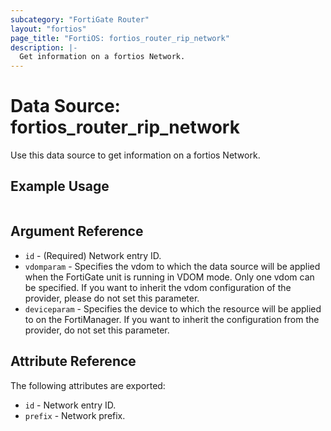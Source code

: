 ```yaml
---
subcategory: "FortiGate Router"
layout: "fortios"
page_title: "FortiOS: fortios_router_rip_network"
description: |-
  Get information on a fortios Network.
---
```


# Data Source: fortios_router_rip_network
Use this data source to get information on a fortios Network.


## Example Usage

```hcl

```

## Argument Reference

* `id` - (Required) Network entry ID.
* `vdomparam` - Specifies the vdom to which the data source will be applied when the FortiGate unit is running in VDOM mode. Only one vdom can be specified. If you want to inherit the vdom configuration of the provider, please do not set this parameter.
* `deviceparam` - Specifies the device to which the resource will be applied to on the FortiManager. If you want to inherit the configuration from the provider, do not set this parameter.

## Attribute Reference

The following attributes are exported:

* `id` - Network entry ID.
* `prefix` - Network prefix.
